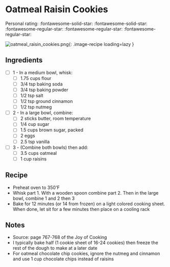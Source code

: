 <!-- Do not modify sections with "AUTO-*". They are updated by make.py -->

# Oatmeal Raisin Cookies

<!-- rating=2; (User can specify rating on scale of 1-5) -->
<!-- AUTO-UserRating -->
Personal rating: :fontawesome-solid-star: :fontawesome-solid-star: :fontawesome-regular-star: :fontawesome-regular-star: :fontawesome-regular-star:
<!-- /AUTO-UserRating -->

<!-- name_image=oatmeal_raisin_cookies.png; (User can specify image name if multiple exist) -->
<!-- AUTO-Image -->
![oatmeal_raisin_cookies.png](./oatmeal_raisin_cookies.png){: .image-recipe loading=lazy }
<!-- /AUTO-Image -->

## Ingredients

* [ ] 1 - In a medium bowl, whisk:
    * [ ] 1.75 cups flour
    * [ ] 3/4 tsp baking soda
    * [ ] 3/4 tsp baking powder
    * [ ] 1/2 tsp salt
    * [ ] 1/2 tsp ground cinnamon
    * [ ] 1/2 tsp nutmeg
* [ ] 2 - In a large bowl, combine:
    * [ ] 2 sticks butter, room temperature
    * [ ] 1/4 cup sugar
    * [ ] 1.5 cups brown sugar, packed
    * [ ] 2 eggs
    * [ ] 2.5 tsp vanilla
* [ ] 3 - (Combine both bowls) then add:
    * [ ] 3.5 cups oatmeal
    * [ ] 1 cup raisins

## Recipe

* Preheat oven to 350'F
* Whisk part 1. With a wooden spoon combine part 2. Then in the large bowl, combine 1 and 2 then 3
* Bake for 12 minutes (or 14 from frozen) on a light colored cooking sheet. When done, let sit for a few minutes then place on a cooling rack

## Notes

* Source: page 767-768 of the Joy of Cooking
* I typically bake half (1 cookie sheet of 16-24 cookies) then freeze the rest of the dough to make at a later date
* For oatmeal chocolate chip cookies, ignore the nutmeg and cinnamon and use 1 cup chocolate chips instead of raisins
